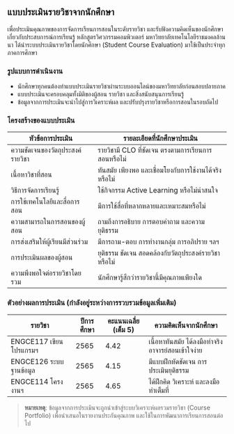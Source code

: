 ## แบบประเมินรายวิชาจากนักศึกษา  

เพื่อประเมินคุณภาพของการจัดการเรียนการสอนในระดับรายวิชา และรับฟังความคิดเห็นของนักศึกษาเกี่ยวกับประสบการณ์การเรียนรู้ หลักสูตรวิศวกรรมคอมพิวเตอร์ มหาวิทยาลัยเทคโนโลยีราชมงคลล้านนา ได้นำระบบประเมินรายวิชาโดยนักศึกษา (Student Course Evaluation) มาใช้เป็นประจำทุกภาคการศึกษา

### รูปแบบการดำเนินงาน

- นักศึกษาทุกคนต้องทำแบบประเมินรายวิชาผ่านระบบออนไลน์ของมหาวิทยาลัยก่อนสอบปลายภาค
- แบบประเมินจะครอบคลุมทั้งมิติของผู้สอน รายวิชา และสิ่งสนับสนุนการเรียนรู้
- ข้อมูลจากการประเมินจะนำไปสู่การวิเคราะห์ผล และปรับปรุงรายวิชาหรือการสอนในรอบถัดไป

### โครงสร้างของแบบประเมิน

| หัวข้อการประเมิน                          | รายละเอียดที่นักศึกษาประเมิน                          |
|--------------------------------------------|---------------------------------------------------------|
| ความชัดเจนของวัตถุประสงค์รายวิชา         | รายวิชามี CLO ที่ชัดเจน ตรงตามการเรียนการสอนหรือไม่  |
| เนื้อหาวิชาที่สอน                          | ทันสมัย เพียงพอ และเชื่อมโยงกับการใช้งานได้จริงหรือไม่ |
| วิธีการจัดการเรียนรู้                      | ใช้กิจกรรม Active Learning หรือไม่น่าสนใจ            |
| การใช้เทคโนโลยีและสื่อการสอน              | มีการใช้สื่อที่หลากหลายและเหมาะสมหรือไม่             |
| ความสามารถในการสอนของผู้สอน              | ถามถึงการอธิบาย การตอบคำถาม และความยุติธรรม          |
| การส่งเสริมให้ผู้เรียนมีส่วนร่วม          | มีการถาม-ตอบ การทำงานกลุ่ม การอภิปราย ฯลฯ            |
| การประเมินผลของผู้สอน                     | ยุติธรรม ชัดเจน สอดคล้องกับวัตถุประสงค์รายวิชาหรือไม่ |
| ความพึงพอใจต่อรายวิชาโดยรวม              | นักศึกษารู้สึกว่ารายวิชานี้มีคุณภาพเพียงใด            |

### ตัวอย่างผลการประเมิน (กำลังอยู่ระหว่างการรวบรวมข้อมูลเพิ่มเติม)

| รายวิชา                  | ปีการศึกษา | คะแนนเฉลี่ย (เต็ม 5) | ความคิดเห็นจากนักศึกษา                     |
|--------------------------|-------------|------------------------|-----------------------------------------------|
| ENGCE117 เขียนโปรแกรมฯ   | 2565        | 4.42                   | เนื้อหาทันสมัย ได้ลงมือทำจริง อาจารย์สอนเข้าใจง่าย |
| ENGCE126 ระบบฐานข้อมูล   | 2565        | 4.15                   | มีแบบฝึกหัดชัดเจน การประเมินยุติธรรม        |
| ENGCE114 โครงงานฯ        | 2565        | 4.65                   | ได้ฝึกคิด วิเคราะห์ และลงมือทำเต็มที่        |

> **หมายเหตุ**: ข้อมูลจากการประเมินจะถูกนำเข้าสู่ระบบวิเคราะห์ผลรวมรายวิชา (Course Portfolio) เพื่อนำเสนอในรายงานประกันคุณภาพ และใช้ในการพัฒนาการเรียนการสอนต่อไป
